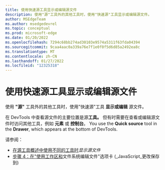 ```yaml
---
title: 使用快速源工具显示或编辑源文件
description: 使用"源"工具外的其他工具时，使用"快速源"工具显示或编辑源文件。
author: MSEdgeTeam
ms.author: msedgedevrel
ms.topic: conceptual
ms.prod: microsoft-edge
ms.date: 01/20/2022
ms.openlocfilehash: 7294c68bb274ad30103e9574a5311f63fda04394
ms.sourcegitcommit: 9caa4aac0a339a76e7f1e0f0f5d6d85a2492ea8c
ms.translationtype: MT
ms.contentlocale: zh-CN
ms.lasthandoff: 01/27/2022
ms.locfileid: "12325318"
---
```

# <a name="display-or-edit-source-files-using-the-quick-source-tool"></a>使用快速源工具显示或编辑源文件

使用 **"源"** 工具外的其他工具时，使用"快速源"工具 **显示或编辑** 源文件。

在 DevTools 中查看源文件的主要位置是源**工具。**  但有时需要在查看或编辑源文件时访问其他工具，例如 **元素** 或 **控制台**。  You use the **Quick source** tool in the **Drawer**, which appears at the bottom of DevTools.

请参阅：
* [在源工具概述中使用不同的工具时](../sources/index.md#displaying-source-files-when-using-a-different-tool)_显示源文件_
* [步骤 4：在"使用工作区和](../workspaces/index.md#step-4-save-a-javascript-change-to-disk)文件系统编辑文件"选项卡 (_JavaScript_更改保存到) 

